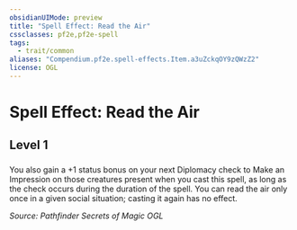 ```yaml
---
obsidianUIMode: preview
title: "Spell Effect: Read the Air"
cssclasses: pf2e,pf2e-spell
tags:
  - trait/common
aliases: "Compendium.pf2e.spell-effects.Item.a3uZckqOY9zQWzZ2"
license: OGL
---
```

# Spell Effect: Read the Air
## Level 1
### 






You also gain a +1 status bonus on your next Diplomacy check to Make an Impression on those creatures present when you cast this spell, as long as the check occurs during the duration of the spell. You can read the air only once in a given social situation; casting it again has no effect.

*Source: Pathfinder Secrets of Magic*
*OGL*